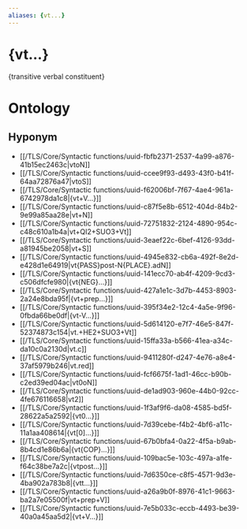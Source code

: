 ```yaml
---
aliases: {vt...}
---
```

# {vt...}

{transitive verbal constituent}
# Ontology

## Hyponym
- [[/TLS/Core/Syntactic functions/uuid-fbfb2371-2537-4a99-a876-41b15ec2463c|vtoN]]
- [[/TLS/Core/Syntactic functions/uuid-ccee9f93-d493-43f0-b41f-64aa72876a47|vtoS]]
- [[/TLS/Core/Syntactic functions/uuid-f62006bf-7f67-4ae4-961a-6742978da1c8|{vt+V...}]]
- [[/TLS/Core/Syntactic functions/uuid-c87f5e8b-6512-404d-84b2-9e99a85aa28e|vt+N]]
- [[/TLS/Core/Syntactic functions/uuid-72751832-2124-4890-954c-c48c610a1b4a|vt+QI2+SUO3+Vt]]
- [[/TLS/Core/Syntactic functions/uuid-3eaef22c-6bef-4126-93dd-a81945be2058|vt+S]]
- [[/TLS/Core/Syntactic functions/uuid-4945e832-cb6a-492f-8e2d-e428d1e64919|vt{PASS}post-N{PLACE}.adN]]
- [[/TLS/Core/Syntactic functions/uuid-141ecc70-ab4f-4209-9cd3-c506dfcfe980|{vt{NEG}...}]]
- [[/TLS/Core/Syntactic functions/uuid-427a1e1c-3d7b-4453-8903-2a24e8bda95f|{vt+prep...}]]
- [[/TLS/Core/Syntactic functions/uuid-395f34e2-12c4-4a5e-9f96-0fbda66be0df|{vt-V...}]]
- [[/TLS/Core/Syntactic functions/uuid-5d614120-e7f7-46e5-847f-52374873c154|vt.+HE2+SUO3+Vt]]
- [[/TLS/Core/Syntactic functions/uuid-15ffa33a-b566-41ea-a34c-da10c0a2130d|vt.c]]
- [[/TLS/Core/Syntactic functions/uuid-9411280f-d247-4e76-a8e4-37af5979b246|vt.red]]
- [[/TLS/Core/Syntactic functions/uuid-fcf6675f-1ad1-46cc-b90b-c2ed39ed04ac|vt0oN]]
- [[/TLS/Core/Syntactic functions/uuid-de1ad903-960e-44b0-92cc-4fe676116658|vt2]]
- [[/TLS/Core/Syntactic functions/uuid-1f3af9f6-da08-4585-bd5f-28622a5a2592|{vt0...}]]
- [[/TLS/Core/Syntactic functions/uuid-7d39cebe-f4b2-4bf6-a11c-11a1aa408614|{vt[0]...}]]
- [[/TLS/Core/Syntactic functions/uuid-67b0bfa4-0a22-4f5a-b9ab-8b4cd1e86b6a|{vt{COP}...}]]
- [[/TLS/Core/Syntactic functions/uuid-109bac5e-103c-497a-a1fe-f64c38be7a2c|{vtpost...}]]
- [[/TLS/Core/Syntactic functions/uuid-7d6350ce-c8f5-4571-9d3e-4ba902a783b8|{vtt...}]]
- [[/TLS/Core/Syntactic functions/uuid-a26a9b0f-8976-41c1-9663-ba2a7e05500f|vt+prep+V]]
- [[/TLS/Core/Syntactic functions/uuid-7e5b033c-eccb-4493-be39-40a0a45aa5d2|{vt+V...}]]